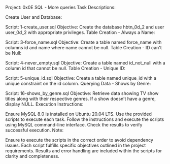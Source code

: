 Project: 0x0E SQL - More queries
Task Descriptions:

Create User and Database:

Script: 1-create_user.sql
Objective: Create the database hbtn_0d_2 and user user_0d_2 with appropriate privileges.
Table Creation - Always a Name:

Script: 3-force_name.sql
Objective: Create a table named force_name with columns id and name where name cannot be null.
Table Creation - ID can't be Null:

Script: 4-never_empty.sql
Objective: Create a table named id_not_null with a column id that cannot be null.
Table Creation - Unique ID:

Script: 5-unique_id.sql
Objective: Create a table named unique_id with a unique constraint on the id column.
Querying Data - Shows by Genre:

Script: 16-shows_by_genre.sql
Objective: Retrieve data showing TV show titles along with their respective genres. If a show doesn’t have a genre, display NULL.
Execution Instructions:

Ensure MySQL 8.0 is installed on Ubuntu 20.04 LTS.
Use the provided scripts to execute each task.
Follow the instructions and execute the scripts using MySQL command-line interface.
Check the results to verify successful execution.
Note:

Ensure to execute the scripts in the correct order to avoid dependency issues.
Each script fulfills specific objectives outlined in the project requirements.
Results and error handling are included within the scripts for clarity and completeness.
